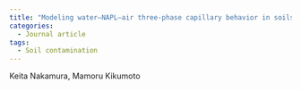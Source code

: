```yaml
---
title: "Modeling water–NAPL–air three-phase capillary behavior in soils"
categories:
  - Journal article
tags:
  - Soil contamination
---
```


Keita Nakamura, Mamoru Kikumoto
